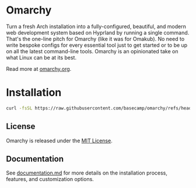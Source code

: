 # Omarchy

Turn a fresh Arch installation into a fully-configured, beautiful, and modern web development system based on Hyprland by running a single command. That's the one-line pitch for Omarchy (like it was for Omakub). No need to write bespoke configs for every essential tool just to get started or to be up on all the latest command-line tools. Omarchy is an opinionated take on what Linux can be at its best.

Read more at [omarchy.org](https://omarchy.org).

# Installation

```bash
curl -fsSL https://raw.githubusercontent.com/basecamp/omarchy/refs/heads/master/boot.sh | bash
```

## License

Omarchy is released under the [MIT License](https://opensource.org/licenses/MIT).

## Documentation

<!--REFER TO DOCUMENTATION.MD ON THIS FOLDER-->
See [documentation.md](DOCUMENTATION.md) for more details on the installation process, features, and customization options.
